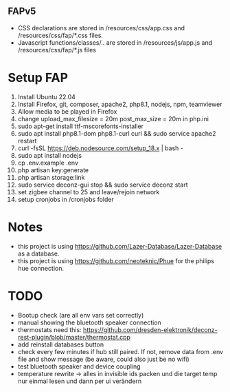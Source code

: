 ## FAPv5

- CSS declarations are stored in /resources/css/app.css and /resources/css/fap/*.css files.
- Javascript functions/classes/.. are stored in /resources/js/app.js and /resources/css/fap/*.js files


# Setup FAP
1. Install Ubuntu 22.04
2. Install Firefox, git, composer, apache2, php8.1, nodejs, npm, teamviewer
3. Allow media to be played in Firefox
4. change upload_max_filesize = 20m post_max_size = 20m in php.ini
5. sudo apt-get install ttf-mscorefonts-installer
6. sudo apt install php8.1-dom php8.1-curl curl && sudo service apache2 restart
7. curl -fsSL https://deb.nodesource.com/setup_18.x | bash -
8. sudo apt install nodejs
9. cp .env.example .env
10. php artisan key:generate
11. php artisan storage:link
12. sudo service deconz-gui stop && sudo service deconz start
13. set zigbee channel to 25 and leave/rejoin network
14. setup cronjobs in /cronjobs folder

# Notes
- this project is using https://github.com/Lazer-Database/Lazer-Database as a database.
- this project is using https://github.com/neoteknic/Phue for the philips hue connection.

# TODO
- Bootup check (are all env vars set correctly)
- manual showing the bluetooth speaker connection
- thermostats need this: https://github.com/dresden-elektronik/deconz-rest-plugin/blob/master/thermostat.cpp
- add reinstall databases button
- check every few minutes if hub still paired. If not, remove data from .env file and show message (be aware, could also just be no wifi)
- test bluetooth speaker and device coupling
- temperature rewrite -> alles in invisible ids packen und die target temp nur einmal lesen und dann per ui verändern
